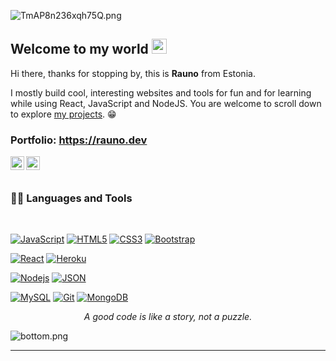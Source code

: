 ![TmAP8n236xqh75Q.png](https://rauno.dev)
<!-- You can edit this image in paint and host the image on https://sm.ms/ -->

## Welcome to my world <img src="https://github.com/TheDudeThatCode/TheDudeThatCode/blob/master/Assets/Earth.gif" width="24px">


Hi there, thanks for stopping by, this is **Rauno** from Estonia.

I mostly build cool, interesting websites and tools for fun and for learning while using React, JavaScript and NodeJS. You are welcome to scroll down to explore [my projects](https://github.com/Hairity?tab=repositories). 😁

### Portfolio: https://rauno.dev

<a href="https://www.linkedin.com/in/rauno-uustalu-a4a2651bb/">
  <img align="left" alt="Rauno Uustalu" width="22px" src="https://cdn.jsdelivr.net/npm/simple-icons@v3/icons/linkedin.svg" />
</a>
<a href="https://github.com/Hairity">
  <img align="left" alt="Rauno Uustalu" width="22px" src="https://cdn.jsdelivr.net/npm/simple-icons@v3/icons/github.svg" />
</a>


<br />
<br />
  
### 👨‍💻 Languages and Tools

<br />

[![JavaScript](https://img.shields.io/badge/-JavaScript-black?style=flat&logo=javascript&link=https://github.com/BRdhanani)](https://github.com/BRdhanani) 
[![HTML5](https://img.shields.io/badge/-HTML5-E34F26?style=flat&logo=html5&logoColor=white&link=https://github.com/BRdhanani)](https://github.com/BRdhanani) 
[![CSS3](https://img.shields.io/badge/-CSS3-1572B6?style=flat&logo=css3&link=https://github.com/BRdhanani)](https://github.com/BRdhanani) 
[![Bootstrap](https://img.shields.io/badge/-Bootstrap-563D7C?style=flat&logo=bootstrap&link=https://github.com/BRdhanani)](https://github.com/BRdhanani) 

[![React](https://img.shields.io/badge/-React-black?style=flat&logo=react&link=https://github.com/BRdhanani)](https://github.com/BRdhanani) 
[![Heroku](https://img.shields.io/badge/-Heroku-gray?style=flat&logo=heroku&link=https://github.com/BRdhanani)](https://github.com/BRdhanani) 

[![Nodejs](https://img.shields.io/badge/-Nodejs-green?style=flat&logo=Node.js&link=https://github.com/BRdhanani)](https://github.com/BRdhanani) 
[![JSON](https://img.shields.io/badge/-json-02569B?style=flat&logo=json&link=https://github.com/BRdhanani)](https://github.com/BRdhanani)

[![MySQL](https://img.shields.io/badge/-MySQL-black?style=flat&logo=mysql&link=https://github.com/BRdhanani)](https://github.com/BRdhanani)
[![Git](https://img.shields.io/badge/-Git-black?style=flat&logo=git&link=https://github.com/BRdhanani)](https://github.com/BRdhanani) 
[![MongoDB](https://img.shields.io/badge/-MongoDB-FCA121?style=flat&logo=mongodb&link=https://github.com/BRdhanani)](https://gitlab.com/BRdhanani) 


<p align="center">
  <i>A good code is like a story, not a puzzle.</i><br/>

</p>

![bottom.png](https://rauno.dev)

---

